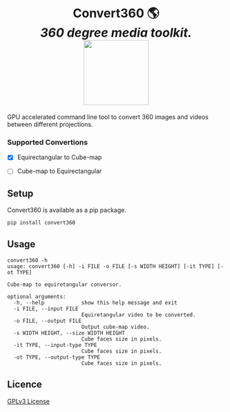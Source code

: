 <h1 align="center">
Convert360 🌎
<br/>
<i>360 degree media toolkit.</i>
<br/>
<img width=150 src="https://cdn.rawgit.com/MateusZitelli/convert360/master/mercator.jpg" ></img>
</h1>

GPU accelerated command line tool to convert 360 images and videos between different projections.

### Supported Convertions

- [x] Equirectangular to Cube-map
- [ ] Cube-map to Equirectangular


## Setup

Convert360 is available as a pip package.

```sh
pip install convert360
```

## Usage

```
convert360 -h
usage: convert360 [-h] -i FILE -o FILE [-s WIDTH HEIGHT] [-it TYPE] [-ot TYPE]

Cube-map to equiretangular conversor.

optional arguments:
  -h, --help            show this help message and exit
  -i FILE, --input FILE
                        Equiretangular video to be converted.
  -o FILE, --output FILE
                        Output cube-map video.
  -s WIDTH HEIGHT, --size WIDTH HEIGHT
                        Cube faces size in pixels.
  -it TYPE, --input-type TYPE
                        Cube faces size in pixels.
  -ot TYPE, --output-type TYPE
                        Cube faces size in pixels.
```


## Licence

[GPLv3 License](https://opensource.org/licenses/GPL-3.0)


